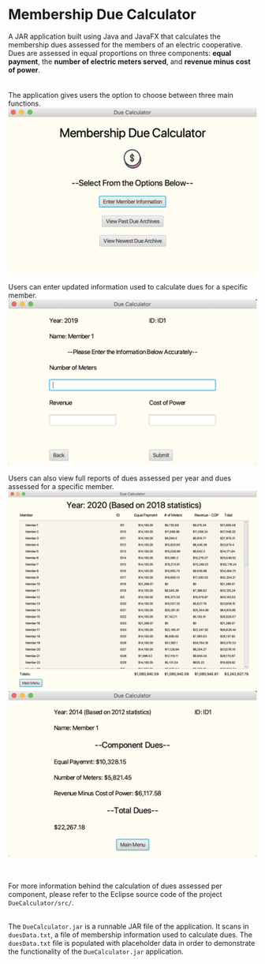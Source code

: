 # Membership Due Calculator

A JAR application built using Java and JavaFX that calculates the membership dues assessed for the members of an electric cooperative. 
Dues are assessed in equal proportions on three components: **equal payment**, the **number of electric meters served**, and **revenue minus cost of power**.
 <br /><br /><br />
The application gives users the option to choose between three main functions. 
<img src= /images/launchscene.png width="600">
<br /><br />
Users can enter updated information used to calculate dues for a specific member.
<img src= /images/memberinfo.png width="600">
<br /><br />
Users can also view full reports of dues assessed per year and dues assessed for a specific member.
<img src= /images/fullreport.png width="600">
<img src= /images/memberduesassessed.png width="600">

<br /><br />
For more information behind the calculation of dues assessed per component, please refer to the Eclipse source code of the project `DueCalculator/src/`.
<br /><br />

The `DueCalculator.jar` is a runnable JAR file of the application. It scans in `duesData.txt`, a file of membership information used to calculate dues. 
The `duesData.txt` file is populated with placeholder data in order to demonstrate the functionality of the `DueCalculator.jar` application.
